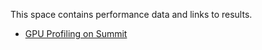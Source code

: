 This space contains performance data and links to results.

* [GPU Profiling on Summit](perf/Profiling_GPU.md) 
